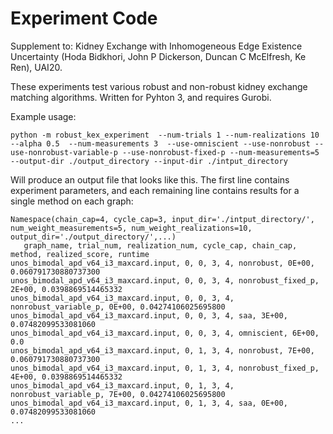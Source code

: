 # Experiment Code

Supplement to: Kidney Exchange with Inhomogeneous Edge Existence Uncertainty (Hoda Bidkhori, John P Dickerson, Duncan C McElfresh, Ke Ren), UAI20.

These experiments test various robust and non-robust kidney exchange matching algorithms. Written for Pyhton 3, and requires Gurobi.

Example usage:

```
python -m robust_kex_experiment  --num-trials 1 --num-realizations 10 --alpha 0.5  --num-measurements 3  --use-omniscient --use-nonrobust --use-nonrobust-variable-p --use-nonrobust-fixed-p --num-measurements=5  --output-dir ./output_directory --input-dir ./intput_directory
```

Will produce an output file that looks like this. The first line contains experiment parameters, and each remaining line contains results for a single method on each graph:

```
Namespace(chain_cap=4, cycle_cap=3, input_dir='./intput_directory/', num_weight_measurements=5, num_weight_realizations=10, output_dir='./output_directory/',...)
   graph_name, trial_num, realization_num, cycle_cap, chain_cap, method, realized_score, runtime
unos_bimodal_apd_v64_i3_maxcard.input, 0, 0, 3, 4, nonrobust, 0E+00, 0.060791730880737300
unos_bimodal_apd_v64_i3_maxcard.input, 0, 0, 3, 4, nonrobust_fixed_p, 2E+00, 0.0398869514465332
unos_bimodal_apd_v64_i3_maxcard.input, 0, 0, 3, 4, nonrobust_variable_p, 0E+00, 0.04274106025695800
unos_bimodal_apd_v64_i3_maxcard.input, 0, 0, 3, 4, saa, 3E+00, 0.07482099533081060
unos_bimodal_apd_v64_i3_maxcard.input, 0, 0, 3, 4, omniscient, 6E+00, 0.0
unos_bimodal_apd_v64_i3_maxcard.input, 0, 1, 3, 4, nonrobust, 7E+00, 0.060791730880737300
unos_bimodal_apd_v64_i3_maxcard.input, 0, 1, 3, 4, nonrobust_fixed_p, 4E+00, 0.0398869514465332
unos_bimodal_apd_v64_i3_maxcard.input, 0, 1, 3, 4, nonrobust_variable_p, 7E+00, 0.04274106025695800
unos_bimodal_apd_v64_i3_maxcard.input, 0, 1, 3, 4, saa, 0E+00, 0.07482099533081060
...
```